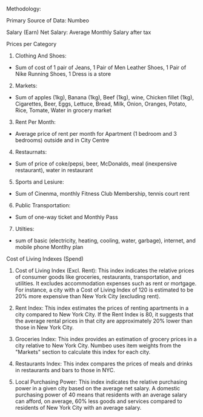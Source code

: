 Methodology:

Primary Source of Data: Numbeo

Salary (Earn)
Net Salary: Average Monthly Salary after tax

Prices per Category
1. Clothing And Shoes: 
- Sum of cost of 1 pair of Jeans, 1 Pair of Men Leather Shoes, 1 Pair of Nike Running Shoes, 1 Dress is a store 

2. Markets:
- Sum of apples (1kg), Banana (1kg), Beef (1kg), wine, Chicken fillet (1kg), Cigarettes, Beer, Eggs, Lettuce, Bread, Milk, Onion, Oranges, Potato, Rice, Tomate, Water in grocery market 

3. Rent Per Month:
- Average price of rent per month for Apartment (1 bedroom and 3 bedrooms) outside and in City Centre

4. Restaurnats:
- Sum of price of coke/pepsi, beer, McDonalds, meal (inexpensive restaurant), water in restaurant 

5. Sports and Lesiure:
- Sum of Cinenma, monthly Fitness Club Membership, tennis court rent 

6. Public Transportation:
- Sum of one-way ticket and Monthly Pass

7. Utilties:
- sum of basic (electricity, heating, cooling, water, garbage), internet, and mobile phone Montlhy plan

Cost of Living Indexes (Spend)
1. Cost of Living Index (Excl. Rent): This index indicates the relative prices of consumer goods like groceries, restaurants, transportation, and utilities. It excludes accommodation expenses such as rent or mortgage. For instance, a city with a Cost of Living Index of 120 is estimated to be 20% more expensive than New York City (excluding rent).

2. Rent Index: This index estimates the prices of renting apartments in a city compared to New York City. If the Rent Index is 80, it suggests that the average rental prices in that city are approximately 20% lower than those in New York City.

3. Groceries Index: This index provides an estimation of grocery prices in a city relative to New York City. Numbeo uses item weights from the "Markets" section to calculate this index for each city.

4. Restaurants Index: This index compares the prices of meals and drinks in restaurants and bars to those in NYC.

5. Local Purchasing Power: This index indicates the relative purchasing power in a given city based on the average net salary. A domestic purchasing power of 40 means that residents with an average salary can afford, on average, 60% less goods and services compared to residents of New York City with an average salary.